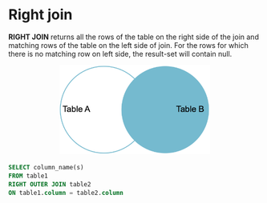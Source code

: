 # Right join

**RIGHT JOIN** returns all the rows of the table on the right side of the join and matching rows of the table on the left side of join. For the rows for which there is no matching row on left side, the result-set will contain null.

<div style="text-align: center">
<img alt="Right join" src="./images/right_join.png" width="300"></img>
</div>

```sql
SELECT column_name(s)
FROM table1
RIGHT OUTER JOIN table2
ON table1.column = table2.column
```